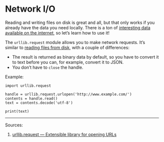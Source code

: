 # Network I/O

Reading and writing files on disk is great and all, but that only works if you already have the data you need locally. There is a ton of [interesting data available on the internet](https://www.publicapis.com/), so let’s learn how to use it!

The `urllib.request` module allows you to make network requests. It’s similar to [reading files from disk](https://github.com/segdeha/pdxcodeguild/blob/master/1.%20Python/4/file-io.md), with a couple of differences:

- The result is returned as binary data by default, so you have to convert it to text before you can, for example, convert it to JSON.
- You don’t have to `close` the handle.

Example:

    import urllib.request
    
    handle = urllib.request.urlopen('http://www.example.com/')
    contents = handle.read()
    text = contents.decode('utf-8')
    
    print(text)

------

Sources:

1. [urllib.request — Extensible library for opening URLs](https://docs.python.org/3.5/library/urllib.request.html)